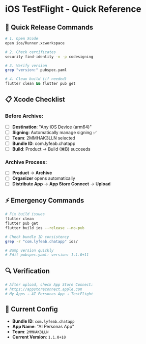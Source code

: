 # iOS TestFlight - Quick Reference

## 🚀 Quick Release Commands

```bash
# 1. Open Xcode
open ios/Runner.xcworkspace

# 2. Check certificates
security find-identity -v -p codesigning

# 3. Verify version
grep "version:" pubspec.yaml

# 4. Clean build (if needed)
flutter clean && flutter pub get
```

## 📋 Xcode Checklist

### Before Archive:
- [ ] **Destination**: "Any iOS Device (arm64)"
- [ ] **Signing**: Automatically manage signing ✅
- [ ] **Team**: 2MMHAK3LLN selected
- [ ] **Bundle ID**: com.lyfeab.chatapp
- [ ] **Build**: Product → Build (⌘B) succeeds

### Archive Process:
- [ ] **Product** → **Archive**
- [ ] **Organizer** opens automatically
- [ ] **Distribute App** → **App Store Connect** → **Upload**

## ⚡ Emergency Commands

```bash
# Fix build issues
flutter clean
flutter pub get
flutter build ios --release --no-pub

# Check bundle ID consistency
grep -r "com.lyfeab.chatapp" ios/

# Bump version quickly
# Edit pubspec.yaml: version: 1.1.0+11
```

## 🔍 Verification

```bash
# After upload, check App Store Connect:
# https://appstoreconnect.apple.com
# My Apps → AI Personas App → TestFlight
```

## 📱 Current Config

- **Bundle ID**: `com.lyfeab.chatapp`
- **App Name**: "AI Personas App"
- **Team**: `2MMHAK3LLN`
- **Current Version**: `1.1.0+10`
